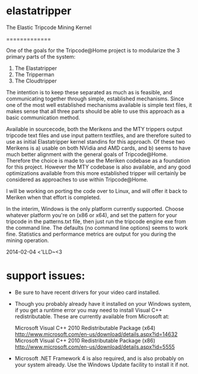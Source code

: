 elastatripper
=============

The Elastic Tripcode Mining Kernel

=============

One of the goals for the Tripcode@Home project is to modularize the 3 primary parts of the system:
1) The Elastatripper
2) The Tripperman
3) The Cloudtripper

The intention is to keep these separated as much as is feasible, and communicating together through simple, established mechanisms. Since one of the most well established mechanisms available is simple text files, it makes sense that all three parts should be able to use this approach as a basic communication method.

Available in sourcecode, both the Merikens and the MTY trippers output tripcode text files and use input pattern textfiles, and are therefore suited to use as initial Elastatripper kernel standins for this approach. Of these two Merikens is a) usable on both NVidia and AMD cards, and b) seems to have much better alignment with the general goals of Tripcode@Home. Therefore the choice is made to use the Meriken codebase as a foundation for this project. However the MTY codebase is also available, and any good optimizations available from this more established tripper will certainly be considered as approaches to use within Tripcode@Home.

I will be working on porting the code over to Linux, and will offer it back to Meriken when that effort is completed.

In the interim, Windows is the only platform currently supported. Choose whatever platform you're on (x86 or x64), and set the pattern for your tripcode in the patterns.txt file, then just run the tripcode engine exe from the command line. The defaults (no command line options) seems to work fine. Statistics and performance metrics are output for you during the mining operation.

2014-02-04
<'LLD~<3

support issues:
=============

* Be sure to have recent drivers for your video card installed.

* Though you probably already have it installed on your Windows system, if you get a runtime error you may need to install Visual C++ redistributable. These are currently available from Microsoft at:

  Microsoft Visual C++ 2010 Redistributable Package (x64) 
  http://www.microsoft.com/en-us/download/details.aspx?id=14632
  Microsoft Visual C++ 2010 Redistributable Package (x86)
  http://www.microsoft.com/en-us/download/details.aspx?id=5555

* Microsoft .NET Framework 4 is also required, and is also probably on your system already. Use the Windows Update facility to install it if not.


